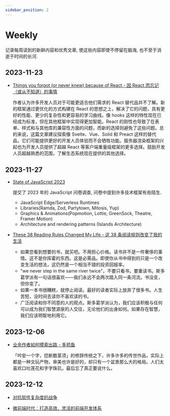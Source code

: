 ```yaml
---
sidebar_position: 2
---
```


# Weekly

记录每周读到的新鲜内容和优秀文章, 使这些内容即使不停留在脑海, 也不至于消逝于时间的长河.

## 2023-11-23

- [Things you forgot (or never knew) because of React - 因 React 而忘记（或从不知道）的事情](https://joshcollinsworth.com/blog/antiquated-react)

  作者认为许多开发人员对于可能更适合他们需求的 React 替代品并不了解。新的框架通过更优化的方式构建在 React 的思想之上，解决了它的问题，具有更好的性能、更少的复杂性和更容易的学习曲线。像 hooks 这样的特性现在已经成为标准，但在其他框架中实现得更加智能。React 的刚性也导致了在表单、样式和与其他库的兼容性方面的问题，而新的选择则避免了这些问题。总的来说，这篇文章建议探索像 Svelte、Vue、Solid 和 Preact 这样的替代品，它们可能提供更好的开发人员体验而不会牺牲功能。服务器渲染框架的兴起也为开发人员提供了超越 React 等客户端重量级框架的更多选择。鼓励开发人员超越熟悉的范围，了解生态系统现在提供的其他选择。

## 2023-11-27

- [State of JavaScript 2023](https://survey.devographics.com/zh-Hans/survey/state-of-js/2023)

  提交了 2023 年的 JavaScript 问卷调查, 问卷中提到许多技术框架有些陌生.

  - JavaScript Edge/Serverless Runtimes
  - Libraries(Ramda, Zod, Partytown, Mitosis, Yup)
  - Graphics & Animations(Popmotion, Lottie, GreenSock, Theatre, Framer Motion)
  - Architecture and rendering patterns (Islands Architecture)

- [These 38 Reading Rules Changed My Life - 这 38 条阅读规则改变了我的生活](https://ryanholiday.net/these-38-reading-rules-changed-my-life/)

  - 如果您看到想要的书，就买吧。不用担心价格。读书并不是一件奢侈的事情。这不是你挥霍的东西。这是必需品。即使你从书中得到的只是一个改变生活的想法，这仍然是一个相当不错的投资回报率。
  - "we never step in the same river twice"，不要只看书，要重读书。斯多葛学派有一句话很喜欢——我们永远不会两次踏入同一条河流。书没变，但你变了。
  - 如果一本书很糟糕，就停止阅读。最好的读者实际上放弃了很多书。人生苦短，没时间去读你不喜欢读的书。
  - 广泛阅读和你不同意的人的观点。斯多葛学派认为，我们应该积极与任何可以成为我们智慧源泉的人交往，无论他们的出身如何。如果存在智慧，我们应该明智地利用它。

## 2023-12-06

- [业余作者如何摸索出路 - 多抓鱼](https://www.duozhuayu.com/posts/1012)

  「吟安一个字，捻断数茎须」的修辞传统之下，许多许多的传世作品，实际上都是一种文玩产物，审美也许是好的，却只有一个盆景那么大的格局。人们太喜欢口吐莲花和字字珠玑，最后忘了真正要说什么。

## 2023-12-12

- [对抗软件复杂度的战争](https://mp.weixin.qq.com/s/f82GBadLcQJCiFHcGWzkCA)

- [微前端时代：打造高效、灵活的前端开发体系](https://mp.weixin.qq.com/s/48Jy1CXQNzRLUAYDzA0Xbg)
